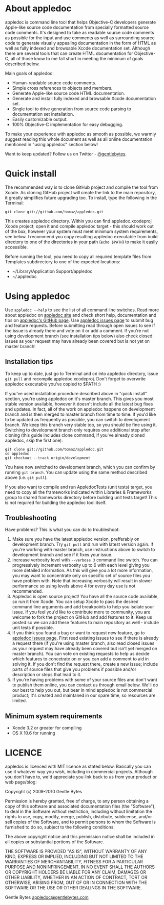 About appledoc
==============

appledoc is command line tool that helps Objective-C developers generate Apple-like source code documentation from specially formatted source code comments. It's designed to take as readable source code comments as possible for the input and use comments as well as surrounding source code to generate visually appealing documentation in the form of HTML as well as fully indexed and browsable Xcode documentation set. Although there are several tools that can create HTML documentation for Objective-C, all of those know to me fall short in meeting the minimum of goals described below.

Main goals of appledoc:

- Human-readable source code comments.
- Simple cross references to objects and members.
- Generate Apple-like source code HTML documentation.
- Generate and install fully indexed and browsable Xcode documentation set.
- Single tool to drive generation from source code parsing to documentation set installation.
- Easily customizable output.
- 100% Objective-C implementation for easy debugging.

To make your experience with appledoc as smooth as possible, we warmly suggest reading this whole document as well as all online documentation mentioned in "using appledoc" section below!

Want to keep updated? Follow us on Twitter - [@gentlebytes](http://twitter.com/gentlebytes).


Quick install
=============

The recommended way is to clone GitHub project and compile the tool from Xcode. As cloning GitHub project will create the link to the main repository, it greatly simplifies future upgrading too. To install, type the following in the Terminal:

	git clone git://github.com/tomaz/appledoc.git

This creates appledoc directory. Within you can find appledoc.xcodeproj Xcode project; open it and compile appledoc target - this should work out of the box, however your system must meet minimum system requirements, see below. I recommend you copy resulting appledoc executable from build directory to one of the directories in your path (`echo $PATH`) to make it easily accessible.

Before running the tool, you need to copy all required template files from Templates subdirectory to one of the expected locations:

- ~/Library/Application Support/appledoc
- ~/.appledoc


Using appledoc
==============

Use `appledoc --help` to see the list of all command line switches. Read more about appledoc on [appledoc site](http://appledoc.gentlebytes.com) and check short help, documentation and tips on [appledoc's GitHub page](http://tomaz.github.com/appledoc/). Use [appledoc issues page](https://github.com/tomaz/appledoc/issues) to submit bug and feature requests. Before submitting read through open issues to see if the issue is already there and vote on it or add a comment. If you're not using development branch (see installation tips below) also check closed issues as your request may have already been covered but is not yet on master branch!

Installation tips
-----------------

To keep up to date, just go to Terminal and cd into appledoc directory, issue `git pull` and recompile appledoc.xcodeproj. Don't forget to overwrite appledoc executable you've copied to $PATH :)

If you've used installation procedure described above in "quick install" section, you're using appledoc on it's master branch. This gives you most stable version available, however it doesn't include all the latest bug fixes and updates. In fact, all of the work on appledoc happens on development branch and is then merged to master branch from time to time. If you'd like to be updated as frequently as possible, you can switch to development branch. We keep this branch very stable too, so you should be fine using it. Switching to development branch only requires one additional step after cloning (this guide includes clone command, if you've already cloned appledoc, skip the first one):

	git clone git://github.com/tomaz/appledoc.git
	cd appledoc
	git checkout --track origin/development

You have now switched to development branch, which you can confirm by running `git branch`. You can update using the same method described above (i.e. `git pull`).

If you also want to compile and run AppledocTests (unit tests) target, you need to copy all the frameworks indicated within Libraries & Frameworks group to shared frameworks directory before building unit tests target! This is not required for building the appledoc tool itself.

Troubleshooting
---------------

Have problems? This is what you can do to troubleshoot:

1. Make sure you have the latest appledoc version, prefferably on development branch. Try `git pull` and run with latest version again. If you're working with master branch, use instructions above to switch to development branch and see if it fixes your issue.
2. Increase verbosity level with `--verbose 3` command line switch. You can progressively increment verbosity up to 6 with each level giving you more detailed information. As this will give you a lot more information, you may want to concentrate only on specific set of source files you have problem with. Note that increasing verbosity will result in slower performance so using levels above 4 for every day use is not recommended.
3. Appledoc is open source project! You have all the source code available, so run it from Xcode. You can setup Xcode to pass the desired command line arguments and add breakpoints to help you isolate your issue. If you feel you'd like to contribute more to community, you are welcome to fork the project on GitHub and add features to it. Keep us posted so we can add these features to main repository as well - include unit tests if possible.
4. If you think you found a bug or want to request new feature, go to [appledoc issues page](https://github.com/tomaz/appledoc/issues). First read existing issues to see if there is already a request there (if you're using master branch, also read closed issues as your request may have already been covered but isn't yet merged on master branch). You can vote on existing requests to help us decide which features to concetrate on or you can add a comment to aid in solving it. If you don't find the request there, create a new issue; include parts of source files that give you problems if possible and/or description or steps that lead to it.
5. If you're having problems with some of your source files and don't want to publish them online, you can contact us through email below. We'll do our best to help you out, but bear in mind appledoc is not commercial product; it's created and maintaned in our spare time, so resources are limited.

Minimum system requirements
---------------------------

- Xcode 3.2 or greater for compiling
- OS X 10.6 for running


LICENCE
=======

appledoc is licenced with MIT licence as stated below. Basically you can use it whatever way you wish, including in commercial projects. Although you don't have to, we'd appreciate you link back to us from your product or web page/blog:

Copyright (c) 2009-2010 Gentle Bytes

Permission is hereby granted, free of charge, to any person obtaining a copy of this software and associated documentation files (the "Software"), to deal in the Software without restriction, including without limitation the rights to use, copy, modify, merge, publish, distribute, sublicense, and/or sell copies of the Software, and to permit persons to whom the Software is furnished to do so, subject to the following conditions:

The above copyright notice and this permission notice shall be included in all copies or substantial portions of the Software.

THE SOFTWARE IS PROVIDED "AS IS", WITHOUT WARRANTY OF ANY KIND, EXPRESS OR IMPLIED, INCLUDING BUT NOT LIMITED TO THE WARRANTIES OF MERCHANTABILITY, FITNESS FOR A PARTICULAR PURPOSE AND NONINFRINGEMENT. IN NO EVENT SHALL THE AUTHORS OR COPYRIGHT HOLDERS BE LIABLE FOR ANY CLAIM, DAMAGES OR OTHER LIABILITY, WHETHER IN AN ACTION OF CONTRACT, TORT OR OTHERWISE, ARISING FROM, OUT OF OR IN CONNECTION WITH THE SOFTWARE OR THE USE OR OTHER DEALINGS IN THE SOFTWARE.

Gentle Bytes appledoc@gentlebytes.com